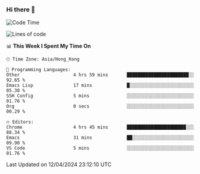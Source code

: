 ### Hi there 👋

<!--
**nicehiro/nicehiro** is a ✨ _special_ ✨ repository because its `README.md` (this file) appears on your GitHub profile.

Here are some ideas to get you started:

- 🔭 I’m currently working on ...
- 🌱 I’m currently learning ...
- 👯 I’m looking to collaborate on ...
- 🤔 I’m looking for help with ...
- 💬 Ask me about ...
- 📫 How to reach me: ...
- 😄 Pronouns: ...
- ⚡ Fun fact: ...
-->

<!--START_SECTION:waka-->
![Code Time](http://img.shields.io/badge/Code%20Time-304%20hrs%2035%20mins-blue)

![Lines of code](https://img.shields.io/badge/From%20Hello%20World%20I%27ve%20Written-2.6%20million%20lines%20of%20code-blue)

📊 **This Week I Spent My Time On** 

```text
🕑︎ Time Zone: Asia/Hong_Kong

💬 Programming Languages: 
Other                    4 hrs 59 mins       ███████████████████████░░   92.65 % 
Emacs Lisp               17 mins             █░░░░░░░░░░░░░░░░░░░░░░░░   05.30 % 
SSH Config               5 mins              ░░░░░░░░░░░░░░░░░░░░░░░░░   01.76 % 
Org                      0 secs              ░░░░░░░░░░░░░░░░░░░░░░░░░   00.29 % 

🔥 Editors: 
Chrome                   4 hrs 45 mins       ██████████████████████░░░   88.34 % 
Emacs                    31 mins             ██░░░░░░░░░░░░░░░░░░░░░░░   09.90 % 
VS Code                  5 mins              ░░░░░░░░░░░░░░░░░░░░░░░░░   01.76 % 
```


 Last Updated on 12/04/2024 23:12:10 UTC
<!--END_SECTION:waka-->
